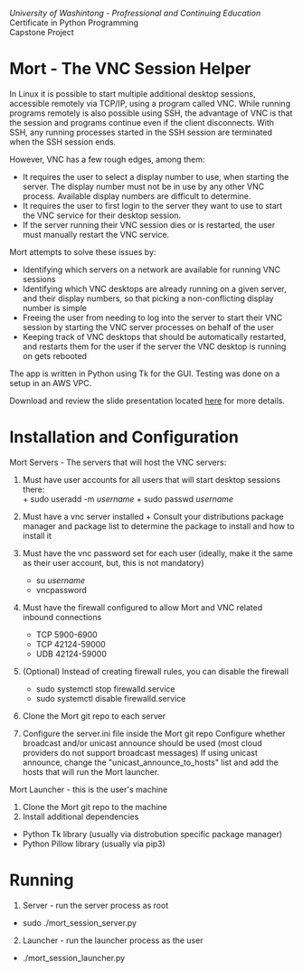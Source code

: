 *University of Washintong - Profressional and Continuing Education*  
Certificate in Python Programming  
Capstone Project  


# **Mort - The VNC Session Helper**

In Linux it is possible to start multiple additional desktop sessions, accessible remotely via TCP/IP, using a program called VNC. While running programs remotely is also possible using SSH, the advantage of VNC is that the session and programs continue even if the client disconnects. With SSH, any running processes started in the SSH session are terminated when the SSH session ends.  

However, VNC has a few rough edges, among them:
+ It requires the user to select a display number to use, when starting the server. The display number must not be in use by any other VNC process. Available display numbers are difficult to determine.
+ It requires the user to first login to the server they want to use to start the VNC service for their desktop session.
+ If the server running their VNC session dies or is restarted, the user must manually restart the VNC service.

Mort attempts to solve these issues by:
+ Identifying which servers on a network are available for running VNC sessions
+ Identifying which VNC desktops are already running on a given server, and their display numbers, so that picking a non-conflicting display number is simple
+ Freeing the user from needing to log into the server to start their VNC session by starting the VNC server processes on behalf of the user
+ Keeping track of VNC desktops that should be automatically restarted, and restarts them for the user if the server the VNC desktop is running on gets rebooted

The app is written in Python using Tk for the GUI.
Testing was done on a setup in an AWS VPC.

Download and review the slide presentation located [here](./final_proj_presentation/mort.odp) for more details.

# Installation and Configuration

Mort Servers - The servers that will host the VNC servers:
  1. Must have user accounts for all users that will start desktop sessions there:<br>
    + sudo useradd -m *username*
    + sudo passwd *username*
  2. Must have a vnc server installed 
    + Consult your distributions package manager and package list to determine the package to install and how to install it
  3. Must have the vnc password set for each user (ideally, make it the same as their user account, but, this is not mandatory)
      + su *username*
      + vncpassword
  4. Must have the firewall configured to allow Mort and VNC related inbound connections
      + TCP 5900-6900
      + TCP 42124-59000
      + UDB 42124-59000
      
  5. (Optional) Instead of creating firewall rules, you can disable the firewall
      + sudo systemctl stop firewalld.service
      + sudo systemctl disable firewalld.service
          
  6. Clone the Mort git repo to each server
  7. Configure the server.ini file inside the Mort git repo
    Configure whether broadcast and/or unicast announce should be used (most cloud providers do not support broadcast messages)
    If using unicast announce, change the "unicast_announce_to_hosts" list and add the hosts that will run the Mort launcher.
    
          
Mort Launcher - this is the user's machine
  1. Clone the Mort git repo to the machine
  2. Install additional dependencies
   + Python Tk library (usually via distrobution specific package manager)
   + Python Pillow library (usually via pip3)
 
       
# Running

1. Server - run the server process as root
  + sudo ./mort_session_server.py
          
2. Launcher - run the launcher process as the user
  + ./mort_session_launcher.py
  
  
  
          
      
    
  
